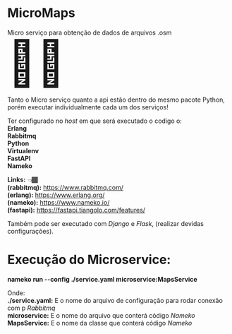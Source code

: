 # MicroMaps
Micro serviço para obtenção de dados de arquivos .osm <span style="font-size: 100px">&#129497;&#127997;</span>


Tanto o Micro serviço quanto a api estão dentro do mesmo pacote Python,
porém executar individualmente cada um dos serviços!

Ter configurado no <i>host</i> em que será executado o codigo o:<br/>
<strong>Erlang </strong> <br/>
<strong>Rabbitmq </strong> <br/>
<strong>Python </strong> <br/>
<strong>Virtualenv </strong> <br/>
<strong>FastAPI </strong> <br/>
<strong>Nameko </strong> <br/>

<strong>Links:</strong> <span>&#128072;&#127998;</span><br/> 
<strong>(rabbitmq):</strong> https://www.rabbitmq.com/ <br/>
<strong>(erlang):</strong> https://www.erlang.org/<br/>
<strong>(nameko):</strong> https://www.nameko.io/<br/>
<strong>(fastapi):</strong> https://fastapi.tiangolo.com/features/<br/>

Também pode ser executado com <i>Django</i> e <i>Flask</i>, (realizar devidas configurações).<br/>

# Execução do Microservice:<br/>
<strong>nameko run --config ./service.yaml microservice:MapsService</strong><br/>

Onde:<br/>
<strong>./service.yaml:</strong> E o nome do arquivo de configuração para rodar conexão com p <i>Rabbitmq</i> <br/>
<strong>microservice:</strong> E o nome do arquivo que conterá código <i>Nameko</i> <br/>
<strong>MapsService:</strong> E o nome da classe que conterá código <i>Nameko</i> <br/>

